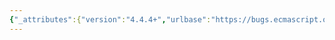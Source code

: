 ```yaml
---
{"_attributes":{"version":"4.4.4+","urlbase":"https://bugs.ecmascript.org/","maintainer":"dherman@mozilla.com"},"bug":{"bug_id":1352,"creation_ts":"2013-03-18 21:38:00 -0700","short_desc":"8.1.6.2: [[Get]] missing from Table 8","delta_ts":"2013-05-14 18:13:54 -0700","product":"Draft for 6th Edition","component":"editorial issue","version":"Rev 14: March 8, 2013 Draft","rep_platform":"All","op_sys":"All","bug_status":"RESOLVED","resolution":"FIXED","priority":"Normal","bug_severity":"normal","everconfirmed":true,"reporter":{"uid":"jmdyck","name":"Michael Dyck"},"assigned_to":{"uid":"allen","name":"Allen Wirfs-Brock"},"long_desc":[{"commentid":3498,"comment_count":0,"who":{"uid":"jmdyck","name":"Michael Dyck"},"bug_when":"2013-03-18 21:38:38 -0700","thetext":"In 8.1.6.2 \"Object Internal Methods and Internal Data Properties\",\nTable 8 doesn't have a row for [[Get]].\n\nShouldn't it?"},{"commentid":3759,"comment_count":1,"who":{"uid":"allen","name":"Allen Wirfs-Brock"},"bug_when":"2013-05-12 14:19:11 -0700","thetext":"fixed in rev15 editor's draft"},{"commentid":3957,"comment_count":2,"who":{"uid":"allen","name":"Allen Wirfs-Brock"},"bug_when":"2013-05-14 18:13:54 -0700","thetext":"resolved in rev 15, May 14, 2013 draft"}]}}
---
```

